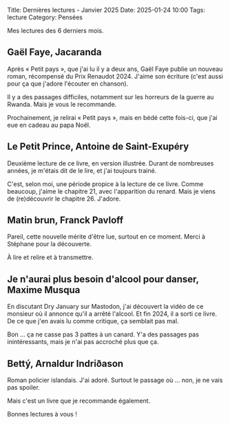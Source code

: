 Title: Dernières lectures - Janvier 2025
Date: 2025-01-24 10:00
Tags: lecture
Category: Pensées

Mes lectures des 6 derniers mois.

## Gaël Faye, Jacaranda

Après « Petit pays », que j'ai lu il y a deux ans, Gaël Faye publie un nouveau roman, récompensé du Prix Renaudot 2024.
J'aime son écriture (c'est aussi pour ça que j'adore l'écouter en chanson).

Il y a des passages difficiles, notamment sur les horreurs de la guerre au Rwanda. Mais je vous le recommande.

Prochainement, je relirai « Petit pays », mais en bédé cette fois-ci, que j'ai eue en cadeau au papa Noël.

## Le Petit Prince, Antoine de Saint-Exupéry

Deuxième lecture de ce livre, en version illustrée. Durant de nombreuses années, je m'étais dit de le lire, et j'ai toujours trainé.

C'est, selon moi, une période propice à la lecture de ce livre. Comme beaucoup, j'aime le chapitre 21, avec l'apparition du renard.
Mais je viens de (re)découvrir le chapitre 26. J'adore.

## Matin brun, Franck Pavloff

Pareil, cette nouvelle mérite d'être lue, surtout en ce moment. Merci à Stéphane pour la découverte.

À lire et relire et à transmettre.

## Je n'aurai plus besoin d'alcool pour danser, Maxime Musqua

En discutant Dry January sur Mastodon, j'ai découvert la vidéo de ce monsieur où il annonce qu'il a arrêté l'alcool.
Et fin 2024, il a sorti ce livre. De ce que j'en avais lu comme critique, ça semblait pas mal.

Bon ... ça ne casse pas 3 pattes à un canard. Y'a des passages pas inintéressants, mais je n'ai pas accroché plus que ça.

## Bettý, Arnaldur Indriðason

Roman policier islandais. J'ai adoré. Surtout le passage où ... non, je ne vais pas spoiler.

Mais c'est un livre que je recommande également.

Bonnes lectures à vous !
